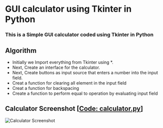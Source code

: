 # GUI calculator using Tkinter in Python
### This is a Simple GUI calculator coded using Tkinter in Python

## Algorithm

- Initially we Import everything from Tkinter using *.
- Next, Create an interface for the calculator.
- Next, Create buttons as input source that enters a number into the input field.
- Creat a function for clearing all element in the input field
- Creat a function for backspacing
- Create a function to perform equal to operation by evaluating input field

## Calculator Screenshot [[Code: calculator.py](https://github.com/akhilpsin/akhil_KMEA/blob/master/calculator.py)]

![Calculator Screenshot](https://github.com/akhilpsin/akhil_KMEA/blob/master/cal.PNG?raw=true)
